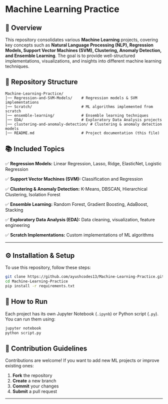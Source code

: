 # Machine Learning Practice

## 📌 Overview
This repository consolidates various **Machine Learning** projects, covering key concepts such as **Natural Language Processing (NLP), Regression Models, Support Vector Machines (SVM), Clustering, Anomaly Detection, and Ensemble Learning**. The goal is to provide well-structured implementations, visualizations, and insights into different machine learning techniques.

## 📁 Repository Structure
```
Machine-Learning-Practice/
│── Regression-and-SVM-Models/    # Regression models & SVM implementations
│── Scratch/                      # ML algorithms implemented from scratch
│── ensemble-learning/            # Ensemble learning techniques
│── EDA/                          # Exploratory Data Analysis projects
│── clustering-and-anomaly-detection/ # Clustering & anomaly detection models
│── README.md                     # Project documentation (this file)
```

## 📚 Included Topics

✅ **Regression Models:** Linear Regression, Lasso, Ridge, ElasticNet, Logistic Regression

✅ **Support Vector Machines (SVM):** Classification and Regression

✅ **Clustering & Anomaly Detection:** K-Means, DBSCAN, Hierarchical Clustering, Isolation Forest

✅ **Ensemble Learning:** Random Forest, Gradient Boosting, AdaBoost, Stacking

✅ **Exploratory Data Analysis (EDA):** Data cleaning, visualization, feature engineering

✅ **Scratch Implementations:** Custom implementations of ML algorithms

---

## ⚙️ Installation & Setup
To use this repository, follow these steps:

```sh
git clone https://github.com/ayushcodes13/Machine-Learning-Practice.git
cd Machine-Learning-Practice
pip install -r requirements.txt 
```

## 🚀 How to Run
Each project has its own Jupyter Notebook (`.ipynb`) or Python script (`.py`). You can run them using:

```sh
jupyter notebook  
python script.py  
```

## 📌 Contribution Guidelines
Contributions are welcome! If you want to add new ML projects or improve existing ones:
1. **Fork** the repository
2. **Create** a new branch
3. **Commit** your changes
4. **Submit** a pull request
   
---


